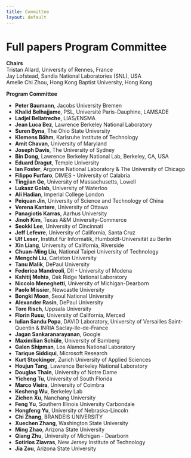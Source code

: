 ```yaml
---
title: Committee
layout: default
---
```


# Full papers Program Committee

**Chairs**<br>
Tristan Allard, University of Rennes, France<br>
Jay Lofstead, Sandia National Laboratories (SNL), USA<br>
Amelie Chi Zhou, Hong Kong Baptist University, Hong Kong<br>

**Program Committee**<br>

* **Peter Baumann**, Jacobs University Bremen<br>
* **Khalid Belhajjame**, PSL, Université Paris-Dauphine, LAMSADE<br>
* **Ladjel Bellatreche**, LIAS/ENSMA<br>
* **Jean Luca Bez**, Lawrence Berkeley National Laboratory<br>
* **Suren Byna**, The Ohio State University<br>
* **Klemens Böhm**, Karlsruhe Institute of Technology<br>
* **Amit Chavan**, University of Maryland<br>
* **Joseph Davis**, The University of Sydney<br>
* **Bin Dong**, Lawrence Berkeley National Lab, Berkeley, CA, USA<br>
* **Eduard Dragut**, Temple University<br>
* **Ian Foster**, Argonne National Laboratory & The University of Chicago<br>
* **Filippo Furfaro**, DIMES - University of Calabria<br>
* **Tingjian Ge**, University of Massachusetts, Lowell<br>
* **Lukasz Golab**, University of Waterloo<br>
* **Ali Hadian**, Imperial College London<br>
* **Peiquan Jin**, University of Science and Technology of China<br>
* **Verena Kantere**, University of Ottawa<br>
* **Panagiotis Karras**, Aarhus University<br>
* **Jinoh Kim**, Texas A&M University-Commerce<br>
* **Seokki Lee**, University of Cincinnati<br>
* **Jeff Lefevre**, University of California, Santa Cruz<br>
* **Ulf Leser**, Institut für Informatik, Humboldt-Universität zu Berlin<br>
* **Xin Liang**, University of California, Riverside<br>
* **Chuan-Ming Liu**, National Taipei University of Technology<br>
* **Mengchi Liu**, Carleton University<br>
* **Tanu Malik**, DePaul University<br>
* **Federica Mandreoli**, DII - University of Modena<br>
* **Kshitij Mehta**, Oak Ridge National Laboratory<br>
* **Niccolo Meneghetti**, University of Michigan-Dearborn<br>
* **Paolo Missier**, Newcastle University<br>
* **Bongki Moon**, Seoul National University<br>
* **Alexander Rasin**, DePaul University<br>
* **Tore Risch**, Uppsala University<br>
* **Florin Rusu**, University of California, Merced<br>
* **Iulian Sandu Popa**, DAVID Laboratory, University of Versailles Saint-Quentin & INRIA Saclay-Ile-de-France<br>
* **Jagan Sankaranarayanan**, Google<br>
* **Maximilian Schüle**, University of Bamberg<br>
* **Galen Shipman**, Los Alamos National Laboratory<br>
* **Tarique Siddiqui**, Microsoft Research<br>
* **Kurt Stockinger**, Zurich University of Applied Sciences<br>
* **Houjun Tang**, Lawrence Berkeley National Laboratory<br>
* **Douglas Thain**, University of Notre Dame<br>
* **Yicheng Tu**, University of South Florida<br>
* **Marco Vieira**, University of Coimbra<br>
* **Kesheng Wu**, Berkeley Lab<br>
* **Zichen Xu**, Nanchang University<br>
* **Feng Yu**, Southern Illinois University Carbondale<br>
* **Hongfeng Yu**, University of Nebraska-Lincoln<br>
* **Chi Zhang**, BRANDEIS UNIVERSITY<br>
* **Xuechen Zhang**, Washington State University<br>
* **Ming Zhao**, Arizona State University<br>
* **Qiang Zhu**, University of Michigan - Dearborn<br>
* **Sotirios Ziavras**, New Jersey Institute of Technology<br>
* **Jia Zou**, Arizona State University<br>
